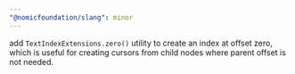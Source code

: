```yaml
---
"@nomicfoundation/slang": minor
---
```


add `TextIndexExtensions.zero()` utility to create an index at offset zero, which is useful for creating cursors from child nodes where parent offset is not needed.
